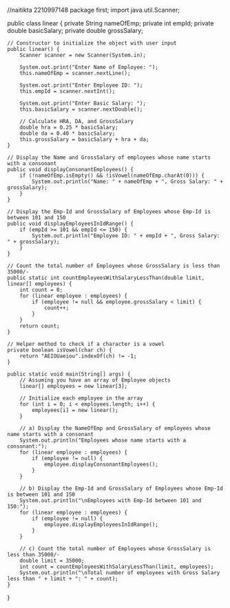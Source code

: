 //naitikta 2210997148
package first;
import java.util.Scanner;

public class linear {
    private String nameOfEmp;
    private int empId;
    private double basicSalary;
    private double grossSalary;

    // Constructor to initialize the object with user input
    public linear() {
        Scanner scanner = new Scanner(System.in);

        System.out.print("Enter Name of Employee: ");
        this.nameOfEmp = scanner.nextLine();

        System.out.print("Enter Employee ID: ");
        this.empId = scanner.nextInt();

        System.out.print("Enter Basic Salary: ");
        this.basicSalary = scanner.nextDouble();

        // Calculate HRA, DA, and GrossSalary
        double hra = 0.25 * basicSalary;
        double da = 0.40 * basicSalary;
        this.grossSalary = basicSalary + hra + da;
    }

    // Display the Name and GrossSalary of employees whose name starts with a consonant
    public void displayConsonantEmployees() {
        if (!nameOfEmp.isEmpty() && !isVowel(nameOfEmp.charAt(0))) {
            System.out.println("Name: " + nameOfEmp + ", Gross Salary: " + grossSalary);
        }
    }

    // Display the Emp-Id and GrossSalary of Employees whose Emp-Id is between 101 and 150
    public void displayEmployeesInIdRange() {
        if (empId >= 101 && empId <= 150) {
            System.out.println("Employee ID: " + empId + ", Gross Salary: " + grossSalary);
        }
    }

    // Count the total number of Employees whose GrossSalary is less than 35000/-
    public static int countEmployeesWithSalaryLessThan(double limit, linear[] employees) {
        int count = 0;
        for (linear employee : employees) {
            if (employee != null && employee.grossSalary < limit) {
                count++;
            }
        }
        return count;
    }

    // Helper method to check if a character is a vowel
    private boolean isVowel(char ch) {
        return "AEIOUaeiou".indexOf(ch) != -1;
    }

    public static void main(String[] args) {
        // Assuming you have an array of Employee objects
        linear[] employees = new linear[3];

        // Initialize each employee in the array
        for (int i = 0; i < employees.length; i++) {
            employees[i] = new linear();
        }

        // a) Display the NameOfEmp and GrossSalary of employees whose name starts with a consonant
        System.out.println("Employees whose name starts with a consonant:");
        for (linear employee : employees) {
            if (employee != null) {
                employee.displayConsonantEmployees();
            }
        }

        // b) Display the Emp-Id and GrossSalary of Employees whose Emp-Id is between 101 and 150
        System.out.println("\nEmployees with Emp-Id between 101 and 150:");
        for (linear employee : employees) {
            if (employee != null) {
                employee.displayEmployeesInIdRange();
            }
        }

        // c) Count the total number of Employees whose GrossSalary is less than 35000/-
        double limit = 35000;
        int count = countEmployeesWithSalaryLessThan(limit, employees);
        System.out.println("\nTotal number of employees with Gross Salary less than " + limit + ": " + count);
    }
}
